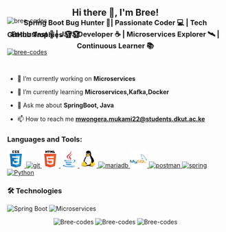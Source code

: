 <h2 align="center" style="margin-bottom: 0;">Hi there 👋, I'm Bree!</h2>
<h3 align="center" style="margin-top: 0;">Spring Boot Bug Hunter 🐞| Passionate Coder 💻 | Tech Enthusiast 🚀 | Java Developer ☕ | Microservices Explorer 🛰️ | Continuous Learner 📚</h3>

<p align="left" style="margin-top: -100px; margin-bottom: -10px;">
    <img src="https://komarev.com/ghpvc/?username=bree-codes&label=Profile%20views&color=0e75b6&style=flat" alt="bree-codes" />
</p>

<h3 align="left">GitHub Trophies 🏆🏆 </h3>
<p align="left">
        <a href="https://github.com/ryo-ma/github-profile-trophy">
            <img src="https://github-profile-trophy.vercel.app/?username=bree-codes&theme=radical" alt="bree-codes" />
        </a>
</p>

<p align="left"> <a href="https://twitter.com/" target="blank"><img src="https://img.shields.io/twitter/follow/?logo=twitter&style=for-the-badge" alt="" /></a> </p>

- 🔭 I’m currently  working on **Microservices**

- 🌱 I’m currently learning **Microservices,Kafka,Docker**

- 💬 Ask me about **SpringBoot, Java**

- 📫 How to reach me **mwongera.mukami22@students.dkut.ac.ke**

<h3 align="left">Languages and  Tools:</h3>
<p align="left"> 
    <a href="https://www.w3schools.com/css/" target="_blank" rel="noreferrer"> 
        <img src="https://raw.githubusercontent.com/devicons/devicon/master/icons/css3/css3-original-wordmark.svg" alt="css3" width="40" height="40"/> 
    </a> 
    <a href="https://git-scm.com/" target="_blank" rel="noreferrer"> 
        <img src="https://www.vectorlogo.zone/logos/git-scm/git-scm-icon.svg" alt="git" width="40" height="40"/> 
    </a> 
    <a href="https://www.w3.org/html/" target="_blank" rel="noreferrer"> 
        <img src="https://raw.githubusercontent.com/devicons/devicon/master/icons/html5/html5-original-wordmark.svg" alt="html5" width="40" height="40"/> 
    </a> 
    <a href="https://www.java.com" target="_blank" rel="noreferrer"> 
        <img src="https://raw.githubusercontent.com/devicons/devicon/master/icons/java/java-original.svg" alt="java" width="40" height="40"/> 
    </a> 
    <a href="https://www.linux.org/" target="_blank" rel="noreferrer"> 
        <img src="https://raw.githubusercontent.com/devicons/devicon/master/icons/linux/linux-original.svg" alt="linux" width="40" height="40"/> 
    </a> 
    <a href="https://mariadb.org/" target="_blank" rel="noreferrer"> 
        <img src="https://www.vectorlogo.zone/logos/mariadb/mariadb-icon.svg" alt="mariadb" width="40" height="40"/> 
    </a> 
    <a href="https://www.mysql.com/" target="_blank" rel="noreferrer"> 
        <img src="https://raw.githubusercontent.com/devicons/devicon/master/icons/mysql/mysql-original-wordmark.svg" alt="mysql" width="40" height="40"/> 
    </a> 
    <a href="https://postman.com" target="_blank" rel="noreferrer"> 
        <img src="https://www.vectorlogo.zone/logos/getpostman/getpostman-icon.svg" alt="postman" width="40" height="40"/> 
    </a> 
   <a href="https://spring.io/" target="_blank" rel="noreferrer"> 
        <img src="https://www.vectorlogo.zone/logos/springio/springio-icon.svg" alt="spring" width="40" height="40"/> 
    </a> 
    <a href="https://www.python.org/" target="_blank" rel="noreferrer">
    <img src="https://www.vectorlogo.zone/logos/python/python-icon.svg" alt="Python" width="40" height="40"/> 
</a>

    
### 🛠️ Technologies
![Spring Boot](https://img.shields.io/badge/Spring%20Boot-6DB33F?style=for-the-badge&logo=spring-boot&logoColor=white)
![Microservices](https://img.shields.io/badge/Microservices-FF5733?style=for-the-badge&)


</p>

<div align="center">
  <!-- Top Languages Card -->
  <img src="https://github-readme-stats.vercel.app/api/top-langs?username=Bree-codes&show_icons=true&locale=en&layout=compact&theme=aura&hide_border=true" alt="Bree-codes" height="150" />
  
  <!-- GitHub Stats Card -->
  <img src="https://github-readme-stats.vercel.app/api?username=Bree-codes&show_icons=true&locale=en&theme=aura&hide_border=true" alt="Bree-codes" height="150" />
  
  <!-- GitHub Streak Card -->
  <img src="https://streak-stats.demolab.com?user=Bree-codes&locale=en&mode=daily&theme=aura&hide_border=true&border_radius=5" alt="Bree-codes" height="150" />
</div>



